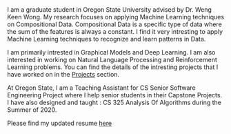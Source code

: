 <br />
<br />
<br />
<br />

I am a graduate student in Oregon State University advised by Dr. Weng Keen Wong. My research focuses on applying Machine Learning techniques on Compositional Data. Compositional Data is a specific type of data where the sum of the features is always a constant. I find it very intresting to apply Machine Learning techniques to recognize and learn patterns in Data.

I am primarily intrested in Graphical Models and Deep Learning. I am also interested in working on Natural Language Processing and Reinforcement Learning problems. You can find the details of the intresting projects that I have worked on in the [Projects](./projects.html) section.

At Oregon State, I am a Teaching Assistant for CS Senior Software Engineering Project where I help senior students in their Capstone Projects. I have also designed and taught : CS 325 Analysis Of Algorithms during the Summer of 2020.

Please find my updated resume [here](Resume.pdf) 


